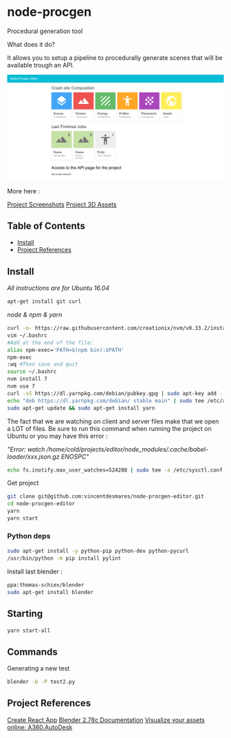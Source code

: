 # node-procgen

Procedural generation tool

What does it do?

It allows you to setup a pipeline to procedurally generate scenes that will be available trough an API.

![Scene generation main page](/screenshots/2.png)

More here :

[Project Screenshots](/data/screenshots)
[Project 3D Assets](/data/3dassets)

## Table of Contents

- [Install](#install)
- [Project References](#project-references)

## Install

*All instructions are for Ubuntu 16.04*

```bash
apt-get install git curl
```

*node & npm & yarn*
```bash
curl -o- https://raw.githubusercontent.com/creationix/nvm/v0.33.2/install.sh | bash
vim ~/.bashrc
#Add at the end of the file:
alias npm-exec='PATH=$(npm bin):$PATH'
npm-exec
:wq #Then save and quit
source ~/.bashrc
nvm install 7
nvm use 7
curl -sS https://dl.yarnpkg.com/debian/pubkey.gpg | sudo apt-key add -
echo "deb https://dl.yarnpkg.com/debian/ stable main" | sudo tee /etc/apt/sources.list.d/yarn.list
sudo apt-get update && sudo apt-get install yarn
```

The fact that we are watching on client and server files make that we open a LOT of files.
Be sure to run this command when running the project on Ubuntu or you may have this error :

*"Error: watch /home/cold/projects/editor/node_modules/.cache/babel-loader/xxx.json.gz ENOSPC"*

```bash
echo fs.inotify.max_user_watches=524288 | sudo tee -a /etc/sysctl.conf && sudo sysctl -p
```

Get project

```bash
git clone git@github.com:vincentdesmares/node-procgen-editor.git
cd node-procgen-editor
yarn
yarn start
``` 

### Python deps

```bash
sudo apt-get install -y python-pip python-dev python-pycurl 
/usr/bin/python -m pip install pylint
```

Install last blender :
```bash
ppa:thomas-schiex/blender
sudo apt-get install blender
```

## Starting

```bash
yarn start-all
```

## Commands

Generating a new test
```bash
blender -b -P test2.py
```

## Project References
[Create React App](https://github.com/facebookincubator/create-react-app)
[Blender 2.78c Documentation](https://docs.blender.org/api/blender_python_api_2_78c_release/)
[Visualize your assets online: A360.AutoDesk](https://a360.autodesk.com/viewer/)